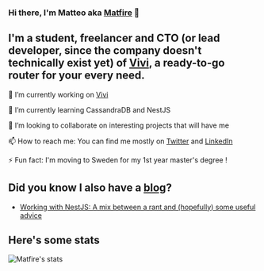 ### Hi there, I'm Matteo aka [Matfire](matteogassend.com) 👋


## I'm a student, freelancer and CTO (or lead developer, since the company doesn't technically exist yet) of [Vivi](vincipit.com), a ready-to-go router for your every need.
🔭 I’m currently working on [Vivi](vincipit.com)

🌱 I’m currently learning CassandraDB and NestJS

👯 I’m looking to collaborate on interesting projects that will have me

📫 How to reach me: You can find me mostly on [Twitter](https://twitter.com/matgassend) and [LinkedIn](https://www.linkedin.com/in/matteo-gassend)

⚡ Fun fact: I'm moving to Sweden for my 1st year master's degree !

## Did you know I also have a [blog](blog.matteogassend.com)?

<!-- BLOG-POST-LIST:START -->
- [Working with NestJS: A mix between a rant and (hopefully) some useful advice](https://blog.matteogassend.com/working-with-nestjs-a-mix-between-a-rant-and-hopefully-some-useful-advice-ckdu1tkxr01bfrls11qnk67fw)
<!-- BLOG-POST-LIST:END -->

## Here's some stats
 
 ![Matfire's stats](https://github-readme-stats.vercel.app/api?username=matfire&show_icons=true&theme=tokyonight)
